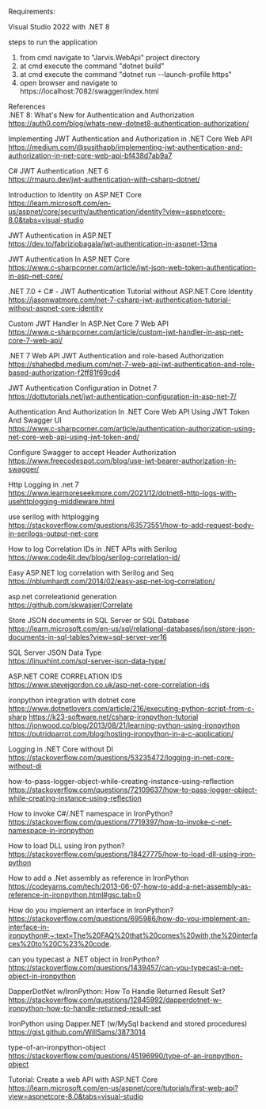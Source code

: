 Requirements:

Visual Studio 2022 with .NET 8

steps to run the application
1. from cmd navigate to "Jarvis.WebApi" project directory
2. at cmd execute the command "dotnet build"
3. at cmd execute the command "dotnet run --launch-profile https"
4. open browser and navigate to https://localhost:7082/swagger/index.html


References<br/>
.NET 8: What's New for Authentication and Authorization<br/>
https://auth0.com/blog/whats-new-dotnet8-authentication-authorization/

Implementing JWT Authentication and Authorization in .NET Core Web API<br/>
https://medium.com/@susithapb/implementing-jwt-authentication-and-authorization-in-net-core-web-api-bf438d7ab9a7

C# JWT Authentication .NET 6<br/>
https://rmauro.dev/jwt-authentication-with-csharp-dotnet/

Introduction to Identity on ASP.NET Core<br/>
https://learn.microsoft.com/en-us/aspnet/core/security/authentication/identity?view=aspnetcore-8.0&tabs=visual-studio

JWT Authentication in ASP.NET<br/>
https://dev.to/fabriziobagala/jwt-authentication-in-aspnet-13ma

JWT Authentication In ASP.NET Core<br/>
https://www.c-sharpcorner.com/article/jwt-json-web-token-authentication-in-asp-net-core/


.NET 7.0 + C# - JWT Authentication Tutorial without ASP.NET Core Identity<br/>
https://jasonwatmore.com/net-7-csharp-jwt-authentication-tutorial-without-aspnet-core-identity
	
Custom JWT Handler In ASP.Net Core 7 Web API<br/>
https://www.c-sharpcorner.com/article/custom-jwt-handler-in-asp-net-core-7-web-api/

.NET 7 Web API JWT Authentication and role-based Authorization<br/>
https://shahedbd.medium.com/net-7-web-api-jwt-authentication-and-role-based-authorization-f2ff81f69cd4

JWT Authentication Configuration in Dotnet 7<br/>
https://dottutorials.net/jwt-authentication-configuration-in-asp-net-7/

Authentication And Authorization In .NET Core Web API Using JWT Token And Swagger UI<br/>
https://www.c-sharpcorner.com/article/authentication-authorization-using-net-core-web-api-using-jwt-token-and/

Configure Swagger to accept Header Authorization<br/>
https://www.freecodespot.com/blog/use-jwt-bearer-authorization-in-swagger/

Http Logging in .net 7<br/>
https://www.learmoreseekmore.com/2021/12/dotnet6-http-logs-with-usehttplogging-middleware.html

use serilog with httplogging<br/>
https://stackoverflow.com/questions/63573551/how-to-add-request-body-in-serilogs-output-net-core

How to log Correlation IDs in .NET APIs with Serilog<br/>
https://www.code4it.dev/blog/serilog-correlation-id/

Easy ASP.NET log correlation with Serilog and Seq<br/>
https://nblumhardt.com/2014/02/easy-asp-net-log-correlation/

asp.net correleationid generation<br/>
https://github.com/skwasjer/Correlate

Store JSON documents in SQL Server or SQL Database<br/>
https://learn.microsoft.com/en-us/sql/relational-databases/json/store-json-documents-in-sql-tables?view=sql-server-ver16

SQL Server JSON Data Type<br/>
https://linuxhint.com/sql-server-json-data-type/

ASP.NET CORE CORRELATION IDS<br/>
https://www.stevejgordon.co.uk/asp-net-core-correlation-ids

ironpython integration with dotnet core <br/>
https://www.dotnetlovers.com/article/216/executing-python-script-from-c-sharp
https://k23-software.net/csharp-ironpython-tutorial
https://jonwood.co/blog/2013/08/21/learning-python-using-ironpython
https://putridparrot.com/blog/hosting-ironpython-in-a-c-application/

Logging in .NET Core without DI<br/>
https://stackoverflow.com/questions/53235472/logging-in-net-core-without-di

how-to-pass-logger-object-while-creating-instance-using-reflection<br/>
https://stackoverflow.com/questions/72109637/how-to-pass-logger-object-while-creating-instance-using-reflection

How to invoke C#/.NET namespace in IronPython?<br/>
https://stackoverflow.com/questions/7719397/how-to-invoke-c-net-namespace-in-ironpython

How to load DLL using Iron python?<br/>
https://stackoverflow.com/questions/18427775/how-to-load-dll-using-iron-python

How to add a .Net assembly as reference in IronPython<br/>
https://codeyarns.com/tech/2013-06-07-how-to-add-a-net-assembly-as-reference-in-ironpython.html#gsc.tab=0

How do you implement an interface in IronPython?<br/>
https://stackoverflow.com/questions/695986/how-do-you-implement-an-interface-in-ironpython#:~:text=The%20FAQ%20that%20comes%20with,the%20interfaces%20to%20C%23%20code.

can you typecast a .NET object in IronPython?<br/>
https://stackoverflow.com/questions/1439457/can-you-typecast-a-net-object-in-ironpython

DapperDotNet w/IronPython: How To Handle Returned Result Set?<br/>
https://stackoverflow.com/questions/12845992/dapperdotnet-w-ironpython-how-to-handle-returned-result-set

IronPython using Dapper.NET (w/MySql backend and stored procedures)<br/>
https://gist.github.com/WillSams/3873014

type-of-an-ironpython-object<br/>
https://stackoverflow.com/questions/45196990/type-of-an-ironpython-object

Tutorial: Create a web API with ASP.NET Core<br/>
https://learn.microsoft.com/en-us/aspnet/core/tutorials/first-web-api?view=aspnetcore-8.0&tabs=visual-studio